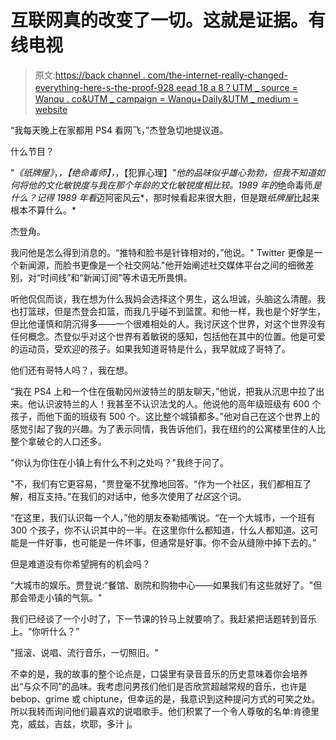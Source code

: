 # 互联网真的改变了一切。这就是证据。有线电视

> 原文:[https://back channel . com/the-internet-really-changed-everything-here-s-the-proof-928 eead 18 a 8？UTM _ source = Wanqu . co&UTM _ campaign = Wanqu+Daily&UTM _ medium = website](https://backchannel.com/the-internet-really-has-changed-everything-here-s-the-proof-928eaead18a8?utm_source=wanqu.co&utm_campaign=Wanqu+Daily&utm_medium=website)

“我每天晚上在家都用 PS4 看网飞，”杰登急切地提议道。

什么节目？

"*《纸牌屋》*，*，【绝命毒师】，*，【犯罪心理】*"他的品味似乎雄心勃勃，但我不知道如何将他的文化敏锐度与我在那个年龄的文化敏锐度相比较。1989 年的*绝命毒师*是什么？记得 1989 年看*迈阿密风云*，那时候看起来很大胆，但是跟*纸牌屋*比起来根本不算什么。*

杰登角。

我问他是怎么得到消息的。“推特和脸书是针锋相对的，”他说。" Twitter 更像是一个新闻源，而脸书更像是一个社交网站."他开始阐述社交媒体平台之间的细微差别，对“时间线”和“新闻订阅”等术语无所畏惧。

听他侃侃而谈，我在想为什么我妈会选择这个男生，这么坦诚，头脑这么清醒。我也打篮球，但是杰登会扣篮，而我几乎碰不到篮筐。和他一样，我也是个好学生，但比他谨慎和阴沉得多——一个很难相处的人。我讨厌这个世界，对这个世界没有任何概念。杰登似乎对这个世界有着敏锐的感知，包括他在其中的位置。他是可爱的运动员，受欢迎的孩子。如果我知道哥特是什么，我早就成了哥特了。

他们还有哥特人吗？，我在想。

“我在 PS4 上和一个住在俄勒冈州波特兰的朋友聊天，”他说，把我从沉思中拉了出来。他认识波特兰的人！我甚至不认识法戈的人。他说他的高年级班级有 600 个孩子，而他下面的班级有 500 个。这比整个城镇都多。”他对自己在这个世界上的感觉引起了我的兴趣。为了表示同情，我告诉他们，我在纽约的公寓楼里住的人比整个拿破仑的人口还多。

"你认为你住在小镇上有什么不利之处吗？"我终于问了。

"不，我们有它更容易，"贾登毫不犹豫地回答。“作为一个社区，我们都相互了解，相互支持。”在我们的对话中，他多次使用了*社区*这个词。

“在这里，我们认识每一个人，”他的朋友泰勒插嘴说。“在一个大城市，一个班有 300 个孩子，你不认识其中的一半。在这里你什么都知道，什么人都知道。这可能是一件好事，也可能是一件坏事，但通常是好事。你不会从缝隙中掉下去的。”

但是难道没有你希望拥有的机会吗？

“大城市的娱乐。贾登说:“餐馆、剧院和购物中心——如果我们有这些就好了。"但那会带走小镇的气氛。"

我们已经谈了一个小时了，下一节课的铃马上就要响了。我赶紧把话题转到音乐上。“你听什么？”

"摇滚、说唱、流行音乐，一切照旧。"

不幸的是，我的故事的整个论点是，口袋里有录音音乐的历史意味着你会培养出“与众不同”的品味。我考虑问男孩们他们是否欣赏超越常规的音乐，也许是 bebop、grime 或 chiptune，但幸运的是，我意识到这种提问方式的可笑之处。所以我转而询问他们最喜欢的说唱歌手。他们积累了一个令人尊敬的名单:肯德里克，威兹，吉兹，坎耶，多汁 j。